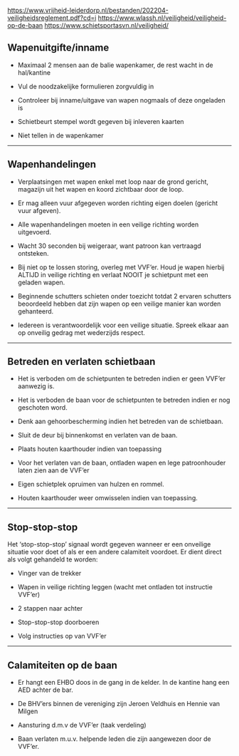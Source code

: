 
https://www.vrijheid-leiderdorp.nl/bestanden/202204-veiligheidsreglement.pdf?cd=i
https://www.wlassh.nl/veiligheid/veiligheid-op-de-baan
https://www.schietsportasvn.nl/veiligheid/

## Wapenuitgifte/inname

- Maximaal 2 mensen aan de balie wapenkamer, de rest wacht in de hal/kantine

- Vul de noodzakelijke formulieren zorgvuldig in

- Controleer bij inname/uitgave van wapen nogmaals of deze ongeladen is

- Schietbeurt stempel wordt gegeven bij inleveren kaarten

- Niet tellen in de wapenkamer

---

## Wapenhandelingen

- Verplaatsingen met wapen enkel met loop naar de grond gericht, magazijn uit het wapen en koord zichtbaar door de loop.

- Er mag alleen vuur afgegeven worden richting eigen doelen (gericht vuur afgeven).

- Alle wapenhandelingen moeten in een veilige richting worden uitgevoerd.

- Wacht 30 seconden bij weigeraar, want patroon kan vertraagd ontsteken.

- Bij niet op te lossen storing, overleg met VVF’er. Houd je wapen hierbij ALTIJD in veilige richting en verlaat NOOIT je schietpunt met een geladen wapen.

- Beginnende schutters schieten onder toezicht totdat 2 ervaren schutters beoordeeld hebben dat zijn wapen op een veilige manier kan worden gehanteerd.

- Iedereen is verantwoordelijk voor een veilige situatie. Spreek elkaar aan op onveilig gedrag met wederzijds respect.

---

## Betreden en verlaten schietbaan

- Het is verboden om de schietpunten te betreden indien er geen VVF’er aanwezig is.

- Het is verboden de baan voor de schietpunten te betreden indien er nog geschoten word.

- Denk aan gehoorbescherming indien het betreden van de schietbaan.

- Sluit de deur bij binnenkomst en verlaten van de baan.

- Plaats houten kaarthouder indien van toepassing

- Voor het verlaten van de baan, ontladen wapen en lege patroonhouder laten zien aan de VVF’er

- Eigen schietplek opruimen van hulzen en rommel.

- Houten kaarthouder weer omwisselen indien van toepassing.

---

## Stop-stop-stop

Het ‘stop-stop-stop’ signaal wordt gegeven wanneer er een onveilige situatie voor doet of als er een andere calamiteit voordoet. Er dient direct als volgt gehandeld te worden:

- Vinger van de trekker

- Wapen in veilige richting leggen (wacht met ontladen tot instructie VVF’er)

- 2 stappen naar achter

- Stop-stop-stop doorboeren

- Volg instructies op van VVF’er

---

## Calamiteiten op de baan

- Er hangt een EHBO doos in de gang in de kelder. In de kantine hang een AED achter de bar.

- De BHV’ers binnen de vereniging zijn Jeroen Veldhuis en Hennie van Milgen

- Aansturing d.m.v de VVF’er (taak verdeling)

- Baan verlaten m.u.v. helpende leden die zijn aangewezen door de VVF’er.